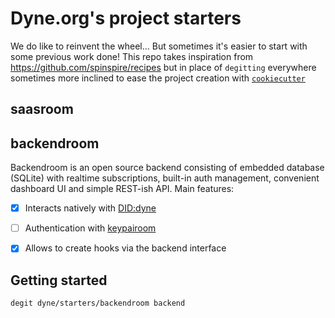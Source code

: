 # Dyne.org's project starters

We do like to reinvent the wheel... But sometimes it's easier to start with some previous work done!
This repo takes inspiration from https://github.com/spinspire/recipes but in place of 
`degitting` everywhere sometimes more inclined to ease the project creation with 
[`cookiecutter`](https://github.com/cookiecutter/cookiecutter)


## saasroom



## backendroom

Backendroom is an open source backend consisting of embedded database (SQLite) with realtime subscriptions, built-in auth management, convenient dashboard UI and simple REST-ish API.
Main features:
 - [x] Interacts natively with [DID:dyne](https://github.com/dyne/w3c-did)
 - [ ] Authentication with [keypairoom](https://github.com/ledgerproject/keypairoom)
 - [x] Allows to create hooks via the backend interface


## Getting started

`degit dyne/starters/backendroom backend`
